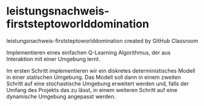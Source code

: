 # leistungsnachweis-firststeptoworlddomination
leistungsnachweis-firststeptoworlddomination created by GitHub Classroom

Implementieren eines einfachen Q-Learning Algorithmus, der aus Interaktion mit einer Umgebung lernt. 

Im ersten Schritt implementieren wir ein diskretes deterministisches Modell in einer statischen Umgebung. 
Das Modell soll dann in einem zweiten Schritt auf eine stochastische Umgebung erweitert werden und, falls der Umfang des Projekts das zu lässt, in einem weiteren Schritt auf eine dynamische Umgebung angepasst werden.
